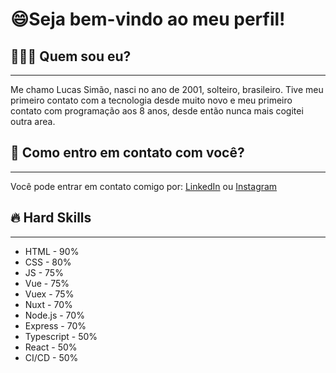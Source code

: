 # 😄Seja bem-vindo ao meu perfil!
## 👨🏼‍💻  Quem sou eu?
___
Me chamo Lucas Simão, nasci no ano de 2001, solteiro, brasileiro.
 Tive meu primeiro contato com a tecnologia desde muito novo e meu primeiro contato com programação aos 8 anos, desde então nunca mais cogitei outra area. 
 
 ## 📱 Como entro em contato com você?
 ___
 Você pode entrar em contato comigo por:
 [LinkedIn](https://www.linkedin.com/in/lucas-simao-o-s-rocha/)
 ou
 [Instagram](https://www.instagram.com/siimaoo_/)

## 🔥 Hard Skills
___
- HTML - 90%
- CSS - 80%
- JS - 75%
- Vue - 75%
- Vuex - 75%
- Nuxt - 70%
- Node.js - 70%
- Express - 70%
- Typescript - 50%
- React - 50%
- CI/CD - 50%

